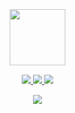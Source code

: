 <div id='header' align='center'>
  <img src="https://drooggie.github.io/programming-concept-illustration_114360-1670.webp" width="100"/>
</div>
&nbsp;

<div id='links' align='center'>
  <a href='https://telegram.me/oraz_norlan'>
    <img src='https://img.shields.io/badge/Telegram-blue?logo=telegram&logoColor=white' />
  </a>
  <a href='https://www.instagram.com/w1nnn1e/'>
    <img src='https://img.shields.io/badge/instagram-red?logo=instagram&logoColor=white' />
  </a>
  <a href='wa.link/ugx9jw'>
    <img src='https://img.shields.io/badge/WhatsApp-green?logo=whatsapp&logoColor=white' />
  </a>
</div>
&nbsp;

<div align="center">
  <img src="https://drooggie.github.io/6vIk.gif" />
</div>
